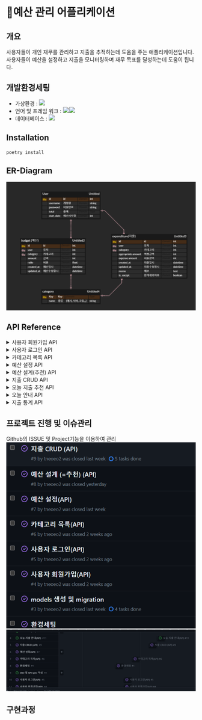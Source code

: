 # 💸예산 관리 어플리케이션

## 개요
사용자들이 개인 재무를 관리하고 지출을 추적하는데 도움을 주는 애플리케이션입니다. 사용자들이 예산을 설정하고 지출을 모니터링하며 재무 목표를 달성하는데 도움이 됩니다.

## 개발환경세팅
- 가상환경 : <img src="https://img.shields.io/badge/venv-ECD53F?&logo=&logoColor=white">
- 언어 및 프레임 워크 : <img src="https://img.shields.io/badge/python3.9-3776AB?&logo=Python&logoColor=white"><img src="https://img.shields.io/badge/Django4.2.7-092E20?&logo=django&Color=white">
- 데이터베이스 : <img src="https://img.shields.io/badge/PostgreSQL16.1-4169E1?&logo=&Color=white">

## Installation
```
poetry install
```

## ER-Diagram
![Alt text](imgs/erd.png)


## API Reference
<details> <summary>사용자 회원가입 API</summary>
<div markdown="1">
내용
</div> </details>

<details> <summary>사용자 로그인 API</summary>
<div markdown="1">
내용
</div> </details>

<details> <summary>카테고리 목록 API</summary>
<div markdown="1">
내용
</div> </details>

<details> <summary>예산 설정 API</summary>
<div markdown="1">
내용
</div> </details>

<details> <summary>예산 설계(추천) API</summary>
<div markdown="1">
내용
</div> </details>

<details> <summary>지출 CRUD API</summary>
<div markdown="1">
내용
</div> </details>

<details> <summary>오늘 지출 추천 API</summary>
<div markdown="1">
내용
</div> </details>

<details> <summary>오늘 안내 API</summary>
<div markdown="1">
내용
</div> </details>

<details> <summary>지출 통계 API</summary>
<div markdown="1">
내용
</div> </details>

## 프로젝트 진행 및 이슈관리
Github의 ISSUE 및 Project기능을 이용하여 관리
![Alt text](imgs/issue.png)
![Alt text](imgs/git_project.png)

## 구현과정